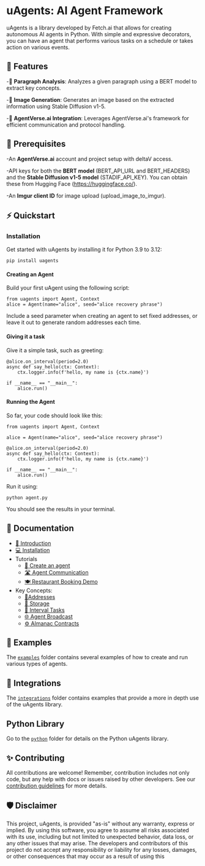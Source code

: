 # uAgents: AI Agent Framework

uAgents is a library developed by Fetch.ai that allows for creating autonomous AI agents in Python. With simple and expressive decorators, you can have an agent that performs various tasks on a schedule or takes action on various events.

## 🚀 Features

-🤖 **Paragraph Analysis**: Analyzes a given paragraph using a BERT model to extract key concepts.

-📸 **Image Generation**: Generates an image based on the extracted information using Stable Diffusion v1-5.

-🔗 **AgentVerse.ai Integration**: Leverages AgentVerse.ai's framework for efficient communication and protocol handling.

## 🧶 Prerequisites
-An **AgentVerse.ai** account and project setup with deltaV access.

-API keys for both the **BERT model** (BERT_API_URL and BERT_HEADERS) and the **Stable Diffusion v1-5 model** (STADIF_API_KEY). You can obtain these from Hugging Face (https://huggingface.co/).

-An **Imgur client ID** for image upload (upload_image_to_imgur).


## ⚡ Quickstart

### Installation

Get started with uAgents by installing it for Python 3.9 to 3.12:

    pip install uagents

#### Creating an Agent

Build your first uAgent using the following script:

    from uagents import Agent, Context
    alice = Agent(name="alice", seed="alice recovery phrase")

Include a seed parameter when creating an agent to set fixed addresses, or leave it out to generate random addresses each time.

#### Giving it a task

Give it a simple task, such as greeting:

    @alice.on_interval(period=2.0)
    async def say_hello(ctx: Context):
        ctx.logger.info(f'hello, my name is {ctx.name}')

    if __name__ == "__main__":
        alice.run()

#### Running the Agent

So far, your code should look like this:

    from uagents import Agent, Context

    alice = Agent(name="alice", seed="alice recovery phrase")

    @alice.on_interval(period=2.0)
    async def say_hello(ctx: Context):
        ctx.logger.info(f'hello, my name is {ctx.name}')

    if __name__ == "__main__":
        alice.run()

Run it using:

    python agent.py

You should see the results in your terminal.

## 📖 Documentation

- [👋 Introduction](https://fetch.ai/docs/concepts/agents/agents)
- [💻 Installation](https://fetch.ai/docs/guides/agents/installing-uagent)
- Tutorials
  - [🤖 Create an agent](https://fetch.ai/docs/guides/agents/create-a-uagent)
  - [🛣️ Agent Communication](https://fetch.ai/docs/guides/agents/communicating-with-other-agents)
  - [🍽️ Restaurant Booking Demo](https://fetch.ai/docs/guides/agents/booking-demo)
- Key Concepts:
  - [📍Addresses](https://fetch.ai/docs/guides/agents/getting-uagent-address)
  - [💾 Storage](https://fetch.ai/docs/guides/agents/storage-function)
  - [📝 Interval Tasks](https://fetch.ai/docs/guides/agents/interval-task)
  - [🌐 Agent Broadcast](https://fetch.ai/docs/guides/agents/broadcast)
  - [⚙️ Almanac Contracts](https://fetch.ai/docs/guides/agents/register-in-almanac)

## 🌱 Examples

The [`examples`](https://github.com/fetchai/uAgents/tree/main/python/examples) folder contains several examples of how to create and run various types of agents.

## 🌲 Integrations

The [`integrations`](https://github.com/fetchai/uAgents/tree/main/integrations) folder contains examples that provide a more in depth use of the uAgents library.

## Python Library

Go to the [`python`](https://github.com/fetchai/uAgents/tree/main/python) folder for details on the Python uAgents library.

## ✨ Contributing

All contributions are welcome! Remember, contribution includes not only code, but any help with docs or issues raised by other developers. See our [contribution guidelines](https://github.com/fetchai/uAgents/blob/main/CONTRIBUTING.md) for more details.


## 🛡 Disclaimer

This project, uAgents, is provided "as-is" without any warranty, express or implied. By using this software, you agree to assume all risks associated with its use, including but not limited to unexpected behavior, data loss, or any other issues that may arise. The developers and contributors of this project do not accept any responsibility or liability for any losses, damages, or other consequences that may occur as a result of using this

